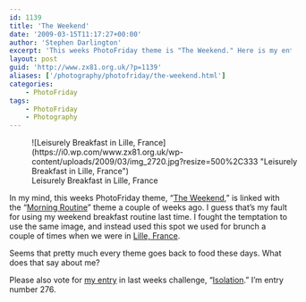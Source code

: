 ```yaml
---
id: 1139
title: 'The Weekend'
date: '2009-03-15T11:17:27+00:00'
author: 'Stephen Darlington'
excerpt: 'This weeks PhotoFriday theme is "The Weekend." Here is my entry.'
layout: post
guid: 'http://www.zx81.org.uk/?p=1139'
aliases: ['/photography/photofriday/the-weekend.html']
categories:
    - PhotoFriday
tags:
    - PhotoFriday
    - Photography
---
```


<figure aria-describedby="caption-attachment-1140" class="wp-caption aligncenter" id="attachment_1140" style="width: 500px">![Leisurely Breakfast in Lille, France](https://i0.wp.com/www.zx81.org.uk/wp-content/uploads/2009/03/img_2720.jpg?resize=500%2C333 "Leisurely Breakfast in Lille, France")<figcaption class="wp-caption-text" id="caption-attachment-1140">Leisurely Breakfast in Lille, France</figcaption></figure>

In my mind, this weeks PhotoFriday theme, “[The Weekend](http://www.photofriday.com/archives/challenge/000858.php),” is linked with the “[Morning Routine](/photography/photofriday/morning-routine.html)” theme a couple of weeks ago. I guess that’s my fault for using my weekend breakfast routine last time. I fought the temptation to use the same image, and instead used this spot we used for brunch a couple of times when we were in [Lille, France](/travel/lille-2006.html).

Seems that pretty much every theme goes back to food these days. What does that say about me?

Please also vote for [my entry](/photography/photofriday/isolation.html) in last weeks challenge, “[Isolation](http://www.photofriday.com/linkviewer.php?id=856).” I’m entry number 276.